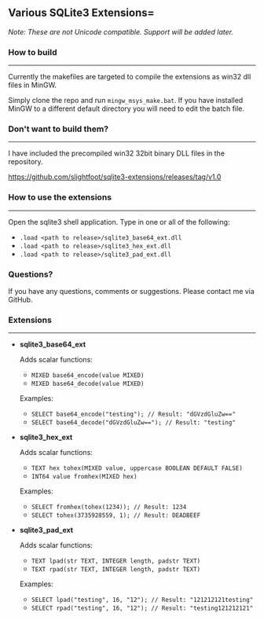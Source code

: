 ## Various SQLite3 Extensions=

*Note: These are not Unicode compatible. Support will be added later.*


### How to build
----------------
Currently the makefiles are targeted to compile the extensions as win32 dll files in MinGW.

Simply clone the repo and run ```mingw_msys_make.bat```. If you have installed MinGW to a different default directory you will need to edit the batch file.


### Don't want to build them?
-----------------------------
I have included the precompiled win32 32bit binary DLL files in the repository.

https://github.com/slightfoot/sqlite3-extensions/releases/tag/v1.0



### How to use the extensions
-----------------------------
Open the sqlite3 shell application. Type in one or all of the following:
* ```.load <path to release>/sqlite3_base64_ext.dll```
* ```.load <path to release>/sqlite3_hex_ext.dll```
* ```.load <path to release>/sqlite3_pad_ext.dll```


### Questions?

If you have any questions, comments or suggestions. Please contact me via GitHub.


### Extensions
--------------

*   **sqlite3_base64_ext**
    
    Adds scalar functions:
    * ```MIXED base64_encode(value MIXED)```
    * ```MIXED base64_decode(value MIXED)```
    
    Examples:
    * ```SELECT base64_encode("testing"); // Result: "dGVzdGluZw=="```
    * ```SELECT base64_decode("dGVzdGluZw=="); // Result: "testing"```

*   **sqlite3_hex_ext**
    
    Adds scalar functions:
    * ```TEXT hex tohex(MIXED value, uppercase BOOLEAN DEFAULT FALSE)```
    * ```INT64 value fromhex(MIXED hex)```
    
    Examples:
    * ```SELECT fromhex(tohex(1234)); // Result: 1234```
    * ```SELECT tohex(3735928559, 1); // Result: DEADBEEF```

*   **sqlite3_pad_ext**
    
    Adds scalar functions:
    * ```TEXT lpad(str TEXT, INTEGER length, padstr TEXT)```
    * ```TEXT rpad(str TEXT, INTEGER length, padstr TEXT)```
    
    Examples:
    * ```SELECT lpad("testing", 16, "12"); // Result: "121212121testing"```
    * ```SELECT rpad("testing", 16, "12"); // Result: "testing121212121"```
